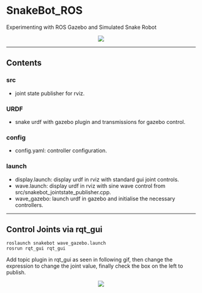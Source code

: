 # SnakeBot_ROS
Experimenting with ROS Gazebo and Simulated Snake Robot

<p align="center">
  <img src="https://github.com/OakLake/SnakeBot_ROS/blob/master/GIFs/test_gait.gif">
</p>

---------------------------

## Contents
### src
  - joint state publisher for rviz.
### URDF
  - snake urdf with gazebo plugin and transmissions for gazebo control.
### config
  - config.yaml: controller configuration.
### launch
  - display.launch: display urdf in rviz with standard gui joint controls.
  - wave.launch: display urdf in rviz with sine wave control from src/snakebot_jointstate_publisher.cpp.
  - wave_gazebo: launch urdf in gazebo and initialise the necessary controllers.

---------------------------

## Control Joints via rqt_gui
```
roslaunch snakebot wave_gazebo.launch
rosrun rqt_gui rqt_gui
```
Add topic plugin in rqt_gui as seen in following gif, then change the expression to change the joint value, finally check the box on the left to publish.

<p align="center">
  <img src="https://github.com/OakLake/SnakeBot_ROS/blob/master/GIFs/rqt_gif.gif">
</p>

